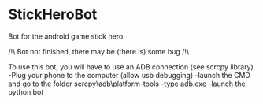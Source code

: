 # StickHeroBot
Bot for the android game stick hero.

/!\ Bot not finished, there may be (there is) some bug /!\

To use this bot, you will have to use an ADB connection (see scrcpy library).
  -Plug your phone to the computer (allow usb debugging)
  -launch the CMD and go to the folder scrcpy\adb\platform-tools
  -type adb.exe
  -launch the python bot
